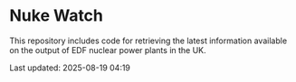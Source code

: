 # Nuke Watch

This repository includes code for retrieving the latest information available on the output of EDF nuclear power plants in the UK.

Last updated: 2025-08-19 04:19